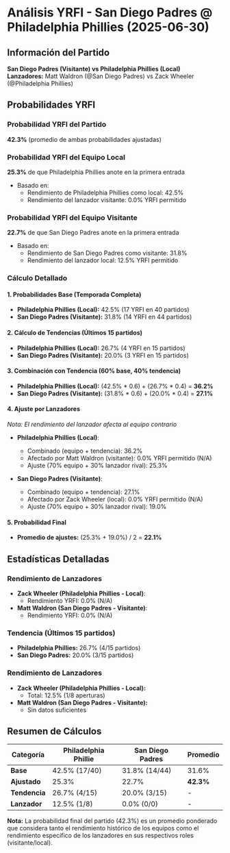# Análisis YRFI - San Diego Padres @ Philadelphia Phillies (2025-06-30)

## Información del Partido
**San Diego Padres (Visitante) vs Philadelphia Phillies (Local)**  
**Lanzadores:** Matt Waldron (@San Diego Padres) vs Zack Wheeler (@Philadelphia Phillies)

## Probabilidades YRFI

### Probabilidad YRFI del Partido
**42.3%** (promedio de ambas probabilidades ajustadas)

### Probabilidad YRFI del Equipo Local
**25.3%** de que Philadelphia Phillies anote en la primera entrada
- Basado en:
  - Rendimiento de Philadelphia Phillies como local: 42.5%
  - Rendimiento del lanzador visitante: 0.0% YRFI permitido

### Probabilidad YRFI del Equipo Visitante
**22.7%** de que San Diego Padres anote en la primera entrada
- Basado en:
  - Rendimiento de San Diego Padres como visitante: 31.8%
  - Rendimiento del lanzador local: 12.5% YRFI permitido

### Cálculo Detallado

#### 1. Probabilidades Base (Temporada Completa)
- **Philadelphia Phillies (Local):** 42.5% (17 YRFI en 40 partidos)
- **San Diego Padres (Visitante):** 31.8% (14 YRFI en 44 partidos)

#### 2. Cálculo de Tendencias (Últimos 15 partidos)
- **Philadelphia Phillies (Local):** 26.7% (4 YRFI en 15 partidos)
- **San Diego Padres (Visitante):** 20.0% (3 YRFI en 15 partidos)

#### 3. Combinación con Tendencia (60% base, 40% tendencia)
- **Philadelphia Phillies (Local):** (42.5% * 0.6) + (26.7% * 0.4) = **36.2%**
- **San Diego Padres (Visitante):** (31.8% * 0.6) + (20.0% * 0.4) = **27.1%**

#### 4. Ajuste por Lanzadores
*Nota: El rendimiento del lanzador afecta al equipo contrario*

- **Philadelphia Phillies (Local)**:
  - Combinado (equipo + tendencia): 36.2%
  - Afectado por Matt Waldron (visitante): 0.0% YRFI permitido (N/A)
  - Ajuste (70% equipo + 30% lanzador rival): 25.3%

- **San Diego Padres (Visitante)**:
  - Combinado (equipo + tendencia): 27.1%
  - Afectado por Zack Wheeler (local): 0.0% YRFI permitido (N/A)
  - Ajuste (70% equipo + 30% lanzador rival): 19.0%

#### 5. Probabilidad Final
- **Promedio de ajustes:** (25.3% + 19.0%) / 2 = **22.1%**

## Estadísticas Detalladas


### Rendimiento de Lanzadores
- **Zack Wheeler (Philadelphia Phillies - Local)**:
  - Rendimiento YRFI: 0.0% (N/A)
- **Matt Waldron (San Diego Padres - Visitante)**:
  - Rendimiento YRFI: 0.0% (N/A)
### Tendencia (Últimos 15 partidos)
- **Philadelphia Phillies:** 26.7% (4/15 partidos)
- **San Diego Padres:** 20.0% (3/15 partidos)

### Rendimiento de Lanzadores
- **Zack Wheeler (Philadelphia Phillies - Local):**
  - Total: 12.5% (1/8 aperturas)
- **Matt Waldron (San Diego Padres - Visitante):**
  - Sin datos suficientes

## Resumen de Cálculos
| Categoría | Philadelphia Phillie | San Diego Padres     | Promedio |
|-----------|----------------------|----------------------|----------|
| **Base** | 42.5% (17/40) | 31.8% (14/44) | 31.6% |
| **Ajustado** | 25.3% | 22.7% | **42.3%** |
| **Tendencia** | 26.7% (4/15) | 20.0% (3/15) | - |
| **Lanzador** | 12.5% (1/8) | 0.0% (0/0) | - |

**Nota:** La probabilidad final del partido (42.3%) es un promedio ponderado que considera tanto el rendimiento histórico de los equipos como el rendimiento específico de los lanzadores en sus respectivos roles (visitante/local).